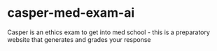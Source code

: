 # casper-med-exam-ai
Casper is an ethics exam to get into med school - this is a preparatory website that generates and grades your response
